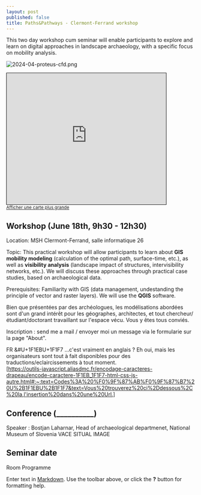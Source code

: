 ```yaml
---
layout: post
published: false
title: Paths&Pathways - Clermont-Ferrand workshop
---
```

This two day workshop cum seminar will enable participants to explore and learn on digital approaches in landscape archaeology, with a specific focus on mobility analysis. 

![2024-04-proteus-cfd.png]({{site.baseurl}}/figures/2024-04-proteus-cfd.png)


<iframe width="425" height="350" src="https://www.openstreetmap.org/export/embed.html?bbox=3.0866110324859624%2C45.76974009122568%2C3.0901515483856206%2C45.77142018603985&amp;layer=mapnik" style="border: 1px solid black"></iframe><br/><small><a href="https://www.openstreetmap.org/#map=19/45.77058/3.08838">Afficher une carte plus grande</a></small>

## Workshop (June 18th, 9h30 - 12h30) 

Location: MSH Clermont-Ferrand, salle informatique 26

Topic: This practical workshop will allow participants to learn about **GIS mobility modeling** (calculation of the optimal path, surface-time, etc.), as well as **visibility analysis** (landscape impact of structures, intervisibility networks, etc.). We will discuss these approaches through practical case studies, based on archaeological data.

Prerequisites: Familiarity with GIS (data management, undestanding the principle of vector and raster layers). We will use the **QGIS** software.

Bien que présentées par des archéologues, les modélisations abordées sont d'un grand intérêt pour les géographes, architectes, et tout chercheur/étudiant/doctorant travaillant sur l'espace vécu. Vous y êtes tous conviés. 


Inscription : send me a mail / envoyer moi un message via le formularie sur la page "About".

FR &#U+1F1EBU+1F1F7 ...c'est vraiment en anglais ? Eh oui, mais les organisateurs sont tout à fait disponibles pour des traductions/eclaircissements à tout moment.  
[https://outils-javascript.aliasdmc.fr/encodage-caracteres-drapeau/encode-caractere-1F1EB_1F1F7-html-css-js-autre.html#:~:text=Codes%3A%20%F0%9F%87%AB%F0%9F%87%B7%20U%2B1F1EBU%2B1F1F7&text=Vous%20trouverez%20ci%2Ddessous%2C%20la,l'insertion%20dans%20une%20Url.]

## Conference (__________) 

Speaker : Bostjan Laharnar, Head of archaeological departmenet, National Museum of Slovenia
VACE SITUAL IMAGE



## Seminar date
Room 
Programme

Enter text in [Markdown](http://daringfireball.net/projects/markdown/). Use the toolbar above, or click the **?** button for formatting help.
